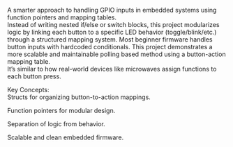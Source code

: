 A smarter approach to handling GPIO inputs in embedded systems using function pointers and mapping tables.<br> Instead of writing nested if/else or switch blocks, this project modularizes logic by linking each button to a specific LED behavior (toggle/blink/etc.) through a structured mapping system.
Most beginner firmware handles button inputs with hardcoded conditionals. This project demonstrates a more scalable and maintainable polling based method using a button-action mapping table.<br> It’s similar to how real-world devices like microwaves assign functions to each button press.

Key Concepts:<br>
Structs for organizing button-to-action mappings.

Function pointers for modular design.

Separation of logic from behavior.

Scalable and clean embedded firmware.
